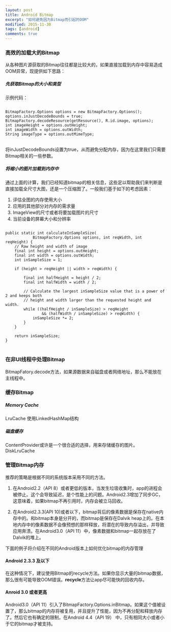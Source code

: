 ```yaml
---
layout: post
title: Android Bitmap 
excerpt: "如何避免因为Bitmap而引起的OOM"
modified: 2015-11-30
tags: [android]
comments: true
---
```


### 高效的加载大的Bitmap
从各种图片源获取的Bitmap往往都是比较大的，如果直接加载到内存中容易造成OOM异常，现提供如下思路：

##### 先获取Bitmap的大小和类型
示例代码：

<pre>
<code>
BitmapFactory.Options options = new BitmapFactory.Options();
options.inJustDecodeBounds = true;
BitmapFactory.decodeResource(getResource(), R.id.image, options);
int imageHeight = options.outHeight;
int imageWidth = options.outWidth;
String imageType = options.outMimeType;
</code>
</pre>

将inJustDecodeBounds设置为true，从而避免分配内存，因为在这里我们只需要Bitmap相关的一些参数。

##### 将缩小的图片加载到内存中
通过上面的计算，我们已经知道bitmap的相关信息，这些足以帮助我们来判断是直接加载全尺寸大图，还是一个压缩图了。一般我们基于如下的考虑因素：

1. 评估全图的内存使用大小
2. 应用的其他部分对内存的需求量
3. ImageView的尺寸或者将要加载图片的尺寸
4. 当前设备的屏幕大小和分辨率

<pre>
<code>
public static int calculateInSampleSize(
            BitmapFactory.Options options, int reqWidth, int reqHeight) {
    // Raw height and width of image
    final int height = options.outHeight;
    final int width = options.outWidth;
    int inSampleSize = 1;

    if (height > reqHeight || width > reqWidth) {

        final int halfHeight = height / 2;
        final int halfWidth = width / 2;

        // Calculate the largest inSampleSize value that is a power of 2 and keeps both
        // height and width larger than the requested height and width.
        while ((halfHeight / inSampleSize) > reqHeight
                && (halfWidth / inSampleSize) > reqWidth) {
            inSampleSize *= 2;
        }
    }

    return inSampleSize;
}
</code>
</pre>


### 在非UI线程中处理Bitmap
BitmapFatory.decode方法，如果源数据来自磁盘或者网络地址，那么不能放在主线程中。

### 缓存Bitmap

##### Memory Cache

LruCache 使用LinkedHashMap结构

##### 磁盘缓存
ContentProvider或许是一个很合适的选择，用来存储缓存的图片。
DiskLruCache

### 管理Bitmap内存
推荐的策略是根据不同的系统版本采用不同的方法。

1.	在Android2.2（API 8）或者更低的版本，当发生垃圾收集时，app的进程会被停止。这个会导致延迟，是个性能上的问题。Android2.3增加了同步GC，这意味着，如果bitmap不再引用时，内存会被立马回收。

2.	在Android2.3.3(API 10)或者以下，bitmap背后的像素数据是保存在native内存中的。和bitmap本身是分开的，而bitmap是保存在Dalvik heap上的。在本地内存中的像素数据不会像预想的那样释放，将潜在的导致内存溢出，并导致应用奔溃。在Android3.0（API 11）中，像素数据和bitmap一起存放在了Dalvik的堆上。

下面的例子将介绍在不同的Android版本上如何优化bitmap的内存管理

#### Android 2.3.3 及以下
在这种情况下，建议使用Bitmap的recycle方法。如果你显示大量的bitmap数据，那么很有可能导致OOM错误。**recycle**方法让app尽可能快的回收内存。

#### Anroid 3.0 或者更高
Android3.0（API 11）引入了BitmapFactory.Options.inBitmap。如果这个值被设置了，那么bitmap的内存将被复用，并且提升了性能，因为不再分配和释放内存了。然后它也有确定的限制，在Android 4.4（API 19） 中，只有相同大小或者小于它的bitmap才被支持。


